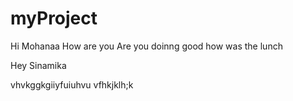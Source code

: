 # myProject
Hi Mohanaa
How are you
Are you doinng good
how was the lunch


Hey Sinamika

vhvkggkgiiyfuiuhvu
vfhkjklh;k
